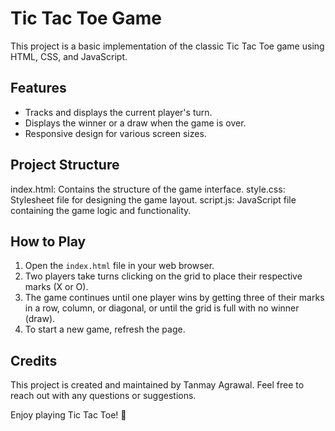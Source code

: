 # Tic Tac Toe Game

This project is a basic implementation of the classic Tic Tac Toe game using HTML, CSS, and JavaScript.

## Features

- Tracks and displays the current player's turn.
- Displays the winner or a draw when the game is over.
- Responsive design for various screen sizes.

## Project Structure

index.html: Contains the structure of the game interface.
style.css: Stylesheet file for designing the game layout.
script.js: JavaScript file containing the game logic and functionality.

## How to Play

1. Open the `index.html` file in your web browser.
2. Two players take turns clicking on the grid to place their respective marks (X or O).
3. The game continues until one player wins by getting three of their marks in a row, column, or diagonal, or until the grid is full with no winner (draw).
4. To start a new game, refresh the page.

## Credits
This project is created and maintained by Tanmay Agrawal. Feel free to reach out with any questions or suggestions.

Enjoy playing Tic Tac Toe! 🎉

